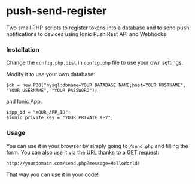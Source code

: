# push-send-register
Two small PHP scripts to register tokens into a database and to send push notifications to devices using Ionic Push Rest API and Webhooks

### Installation

Change the `config.php.dist` in `config.php` file to use your own settings.

Modify it to use your own database:

```
$db = new PDO("mysql:dbname=YOUR DATABASE NAME;host=YOUR HOSTNAME", "YOUR USERNAME", "YOUR PASSWORD");
```

and Ionic App:

```
$app_id = "YOUR_APP_ID";
$ionic_private_key = "YOUR_PRIVATE_KEY";
```

### Usage

You can use it in your browser by simply going to `/send.php` and filling the form.
You can also use it via the URL thanks to a GET request:

```
http://yourdomain.com/send.php?message=HelloWorld!
```

That way you can use it in your code!